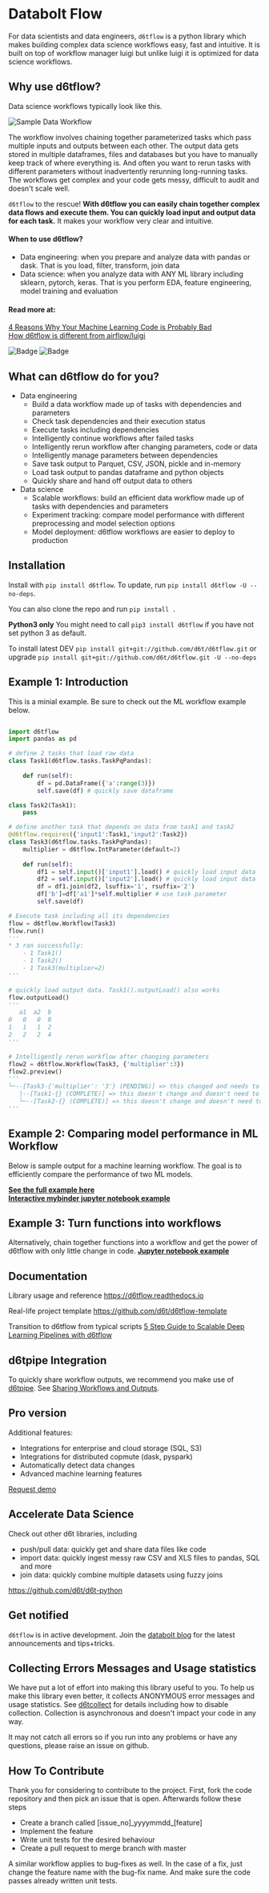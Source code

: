 # Databolt Flow

For data scientists and data engineers, `d6tflow` is a python library which makes building complex data science workflows easy, fast and intuitive. It is built on top of workflow manager luigi but unlike luigi it is optimized for data science workflows.

## Why use d6tflow?

Data science workflows typically look like this.

![Sample Data Workflow](docs/d6tflow-docs-graph.png?raw=true "Sample Data Workflow")

The workflow involves chaining together parameterized tasks which pass multiple inputs and outputs between each other. The output data gets stored in multiple dataframes, files and databases but you have to manually keep track of where everything is. And often you want to rerun tasks with different parameters without inadvertently rerunning long-running tasks. The workflows get complex and your code gets messy, difficult to audit and doesn't scale well.

`d6tflow` to the rescue! **With d6tflow you can easily chain together complex data flows and execute them. You can quickly load input and output data for each task.** It makes your workflow very clear and intuitive.

#### When to use d6tflow?

* Data engineering: when you prepare and analyze data with pandas or dask. That is you load, filter, transform, join data
* Data science: when you analyze data with ANY ML library including sklearn, pytorch, keras. That is you perform EDA, feature engineering, model training and evaluation

#### Read more at:  
[4 Reasons Why Your Machine Learning Code is Probably Bad](https://github.com/d6t/d6t-python/blob/master/blogs/reasons-why-bad-ml-code.rst)  
[How d6tflow is different from airflow/luigi](https://github.com/d6t/d6t-python/blob/master/blogs/datasci-dags-airflow-meetup.md)

![Badge](https://www.kdnuggets.com/images/tkb-1904-p.png "Badge")
![Badge](https://www.kdnuggets.com/images/tkb-1902-g.png "Badge")

## What can d6tflow do for you?

* Data engineering  
	* Build a data workflow made up of tasks with dependencies and parameters
	* Check task dependencies and their execution status
	* Execute tasks including dependencies
	* Intelligently continue workflows after failed tasks
	* Intelligently rerun workflow after changing parameters, code or data
	* Intelligently manage parameters between dependencies
	* Save task output to Parquet, CSV, JSON, pickle and in-memory
	* Load task output to pandas dataframe and python objects
	* Quickly share and hand off output data to others
* Data science  
	* Scalable workflows: build an efficient data workflow made up of tasks with dependencies and parameters
	* Experiment tracking: compare model performance with different preprocessing and model selection options
	* Model deployment: d6tflow workflows are easier to deploy to production


## Installation

Install with `pip install d6tflow`. To update, run `pip install d6tflow -U --no-deps`.

You can also clone the repo and run `pip install .`

**Python3 only** You might need to call `pip3 install d6tflow` if you have not set python 3 as default.

To install latest DEV `pip install git+git://github.com/d6t/d6tflow.git` or upgrade `pip install git+git://github.com/d6t/d6tflow.git -U --no-deps`

## Example 1: Introduction

This is a minial example. Be sure to check out the ML workflow example below.

```python

import d6tflow
import pandas as pd

# define 2 tasks that load raw data
class Task1(d6tflow.tasks.TaskPqPandas):
    
    def run(self):
        df = pd.DataFrame({'a':range(3)})
        self.save(df) # quickly save dataframe

class Task2(Task1):
    pass

# define another task that depends on data from task1 and task2
@d6tflow.requires({'input1':Task1,'input2':Task2})
class Task3(d6tflow.tasks.TaskPqPandas):
    multiplier = d6tflow.IntParameter(default=2)
    
    def run(self):
        df1 = self.input()['input1'].load() # quickly load input data
        df2 = self.input()['input2'].load() # quickly load input data
        df = df1.join(df2, lsuffix='1', rsuffix='2')
        df['b']=df['a1']*self.multiplier # use task parameter
        self.save(df)

# Execute task including all its dependencies
flow = d6tflow.Workflow(Task3)
flow.run()
'''
* 3 ran successfully:
    - 1 Task1()
    - 1 Task2()
    - 1 Task3(multiplier=2)
'''

# quickly load output data. Task1().outputLoad() also works
flow.outputLoad() 
'''
   a1  a2  b
0   0   0  0
1   1   1  2
2   2   2  4
'''

# Intelligently rerun workflow after changing parameters
flow2 = d6tflow.Workflow(Task3, {'multiplier':3})
flow2.preview()
'''
└─--[Task3-{'multiplier': '3'} (PENDING)] => this changed and needs to run
   |--[Task1-{} (COMPLETE)] => this doesn't change and doesn't need to rerun
   └─--[Task2-{} (COMPLETE)] => this doesn't change and doesn't need to rerun
'''

```

## Example 2: Comparing model performance in ML Workflow

Below is sample output for a machine learning workflow. The goal is to efficiently compare the performance of two ML models.  

**[See the full example here](http://tiny.cc/d6tflow-start-example)**  
**[Interactive mybinder jupyter notebook example](http://tiny.cc/d6tflow-start-interactive)**

## Example 3: Turn functions into workflows

Alternatively, chain together functions into a workflow and get the power of d6tflow with only little change in code. **[Jupyter notebook example](https://github.com/d6t/d6tflow/blob/master/docs/example-functional.ipynb)**

## Documentation

Library usage and reference https://d6tflow.readthedocs.io

Real-life project template https://github.com/d6t/d6tflow-template

Transition to d6tflow from typical scripts [5 Step Guide to Scalable Deep Learning Pipelines with d6tflow](https://htmlpreview.github.io/?https://github.com/d6t/d6t-python/blob/master/blogs/blog-20190813-d6tflow-pytorch.html)


## d6tpipe Integration

To quickly share workflow outputs, we recommend you make use of [d6tpipe](https://github.com/d6t/d6tpipe). See [Sharing Workflows and Outputs](https://d6tflow.readthedocs.io/en/latest/collaborate.html).

## Pro version

Additional features:  
* Integrations for enterprise and cloud storage (SQL, S3)
* Integrations for distributed copmute (dask, pyspark)
* Automatically detect data changes
* Advanced machine learning features

[Request demo](https://pipe.databolt.tech/gui/request-premium/)

## Accelerate Data Science

Check out other d6t libraries, including  
* push/pull data: quickly get and share data files like code
* import data: quickly ingest messy raw CSV and XLS files to pandas, SQL and more
* join data: quickly combine multiple datasets using fuzzy joins

https://github.com/d6t/d6t-python

## Get notified

`d6tflow` is in active development. Join the [databolt blog](http://blog.databolt.tech) for the latest announcements and tips+tricks.

## Collecting Errors Messages and Usage statistics

We have put a lot of effort into making this library useful to you. To help us make this library even better, it collects ANONYMOUS error messages and usage statistics. See [d6tcollect](https://github.com/d6t/d6tcollect) for details including how to disable collection. Collection is asynchronous and doesn't impact your code in any way.

It may not catch all errors so if you run into any problems or have any questions, please raise an issue on github.

## How To Contribute

Thank you for considering to contribute to the project. First, fork the code repository and then pick an issue that is open. Afterwards follow these steps
* Create a branch called \[issue_no\]\_yyyymmdd\_\[feature\]
* Implement the feature
* Write unit tests for the desired behaviour
* Create a pull request to merge branch with master

A similar workflow applies to bug-fixes as well. In the case of a fix, just change the feature name with the bug-fix name. And make sure the code passes already written unit tests.
